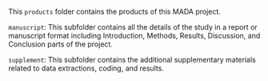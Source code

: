 This `products` folder contains the products of this MADA project.

`manuscript`: This subfolder contains all the details of the study in a report or manuscript format including Introduction, Methods, Results, Discussion, and Conclusion parts of the project.

`supplement`: This subfolder contains the additional supplementary materials related to data extractions, coding, and results.